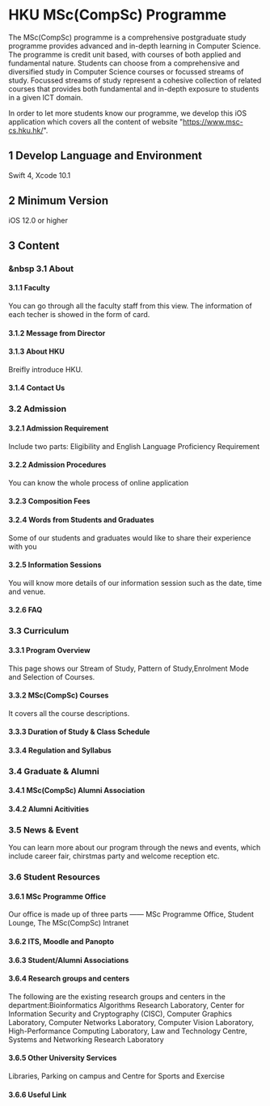 # HKU MSc(CompSc) Programme
The MSc(CompSc) programme is a comprehensive postgraduate study programme provides advanced and in-depth learning in Computer Science. The programme is credit unit based, with courses of both applied and fundamental nature. Students can choose from a comprehensive and diversified study in Computer Science courses or focussed streams of study. Focussed streams of study represent a cohesive collection of related courses that provides both fundamental and in-depth exposure to students in a given ICT domain.

In order to let more students know our programme, we develop this iOS application which covers all the content of website "https://www.msc-cs.hku.hk/". 



## 1 Develop Language and Environment
Swift 4, Xcode 10.1

## 2 Minimum Version
iOS 12.0 or higher 

## 3 Content
###  &nbsp 3.1 About
####    3.1.1 Faculty 
You can go through all the faculty staff from this view. The information of each techer is showed in the form of card.
####    3.1.2 Message from Director
####    3.1.3 About HKU
Breifly introduce HKU.
####    3.1.4 Contact Us

### 3.2 Admission
####    3.2.1 Admission Requirement
Include two parts: Eligibility and English Language Proficiency Requirement
####    3.2.2 Admission Procedures
You can know the whole process of online application 
####    3.2.3 Composition Fees
####    3.2.4 Words from Students and Graduates
Some of our students and graduates would like to share their experience with you
####    3.2.5 Information Sessions
You will know more details of our information session such as the date, time and venue.
####    3.2.6 FAQ

### 3.3 Curriculum
####    3.3.1 Program Overview
This page shows our Stream of Study, Pattern of Study,Enrolment Mode and Selection of Courses.
####    3.3.2 MSc(CompSc) Courses
It covers all the course descriptions.
####    3.3.3 Duration of Study & Class Schedule
####    3.3.4 Regulation and Syllabus

### 3.4 Graduate & Alumni
####    3.4.1 MSc(CompSc) Alumni Association
####    3.4.2 Alumni Acitivities

### 3.5 News & Event
You can learn more about our program through the news and events, which include career fair, chirstmas party and welcome reception etc.

### 3.6 Student Resources 
####    3.6.1 MSc Programme Office
Our office is made up of three parts —— MSc Programme Office, Student Lounge, The MSc(CompSc) Intranet
####    3.6.2 ITS, Moodle and Panopto
####    3.6.3 Student/Alumni Associations
####    3.6.4 Research groups and centers
The following are the existing research groups and centers in the department:Bioinformatics Algorithms Research Laboratory, Center for Information Security and Cryptography (CISC), Computer Graphics Laboratory, Computer Networks Laboratory, Computer Vision Laboratory, High-Performance Computing Laboratory, Law and Technology Centre, Systems and Networking Research Laboratory
####    3.6.5 Other University Services 
Libraries, Parking on campus and Centre for Sports and Exercise
####    3.6.6 Useful Link





